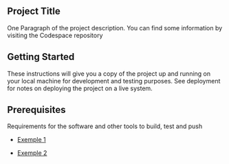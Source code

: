 ## Project Title
One Paragraph of the project description.
You can find some information by visiting the Codespace repository

## Getting Started

These instructions will give you a copy of the project up and running on your local machine for development and testing purposes. See deployment for notes on deploying the project on a live system.


## Prerequisites

Requirements for the software and other tools to build, test and push

- [Exemple 1](https://www.example.com)


- [Exemple 2](https://www.example.com)
